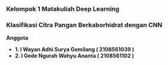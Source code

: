  ### Kelompok 1 Matakuliah Deep Learning
 ### Klasifikasi Citra Pangan Berkaborhidrat dengan CNN
 **Anggota**
- **1. I Wayan Adhi Surya Gemilang ( 2108561039 )**
- **2. I Gede Ngurah Wahyu Ananta ( 2108561102 )**

